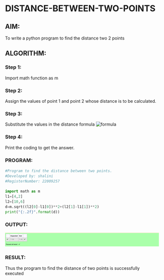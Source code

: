 # DISTANCE-BETWEEN-TWO-POINTS

## AIM:
To write a python program to find the distance two 2 points
## ALGORITHM:
### Step 1: 
Import math function as m
### Step 2: 
Assign the values of point 1 and point 2 whose distance is to be calculated.
### Step 3: 
Substitute the values in the distance formula  ![formula](/formula.JPG)
### Step 4: 
Print the coding to get the answer. 
 
### PROGRAM:
```py
#Program to find the distance between two points.
#Developed by: shalini
#RegisterNumber: 22009257

import math as m
l1=[4,2]
l2=[10,6]
d=m.sqrt((l2[0]-l1[0])**2+(l2[1]-l1[1])**2)
print("{:.2f}".format(d))
```
  


### OUTPUT:
![ezhil](/10.png)


### RESULT:
Thus the program to find the distance of two points is successfully executed

